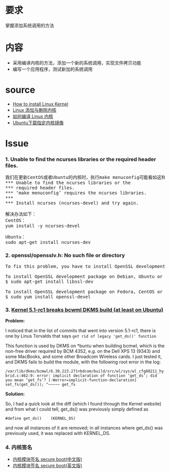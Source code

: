 # 要求
掌握添加系统调用的方法

# 内容
- 采用编译内核的方法，添加一个新的系统调用，实现文件拷贝功能
- 编写一个应用程序，测试新加的系统调用


# source
- [How to install Linux Kernel](https://www.fosslinux.com/1639/how-to-install-linux-kernel-4-10-1-in-ubuntu-16-04.htm)
- [Linux 添加与删除内核](https://gitchat.csdn.net/activity/5ca372102db0d83fd5a25fb9)
- [如何编译 Linux 内核](https://linux.cn/article-9665-1.html)
- [Ubuntu下载指定内核镜像](https://blog.csdn.net/Ciellee/article/details/101059527)


# Issue
### 1. Unable to find the ncurses libraries or the required header files.
<pre>
我们在更新CentOS或者Ubuntu的内核时，执行make menuconfig可能看如这样的错误：
*** Unable to find the ncurses libraries or the
*** required header files.
*** ‘make menuconfig’ requires the ncurses libraries.
***
*** Install ncurses (ncurses-devel) and try again.

解决办法如下：
CentOS：
yum install -y ncurses-devel

Ubuntu：
sudo apt-get install ncurses-dev
</pre>

### 2. openssl/opensslv.h: No such file or directory
<pre>
To fix this problem, you have to install OpenSSL development package, which is available in standard repositories of all modern Linux distributions.

To install OpenSSL development package on Debian, Ubuntu or their derivatives:
$ sudo apt-get install libssl-dev

To install OpenSSL development package on Fedora, CentOS or RHEL:
$ sudo yum install openssl-devel 
</pre>

### 3. [Kernel 5.1-rc1 breaks bcwml DKMS build (at least on Ubuntu)](https://www.reddit.com/r/linux/comments/b3nu83/kernel_51rc1_breaks_bcwml_dkms_build_at_least_on/)

**Problem:** 

I noticed that in the list of commits that went into version 5.1-rc1, there is one by Linus Torvalds that says `get rid of legacy 'get_ds()' function`

This function is used by DKMS on *buntu when building bcmwl, which is the non-free driver required by BCM 4352, e.g. on the Dell XPS 13 (9343) and some MacBooks, and some other Broadcom Wireless cards. I just tested it, and DKMS fails to build the module, with the following root error in the log:

`
/var/lib/dkms/bcmwl/6.30.223.271+bdcom/build/src/wl/sys/wl_cfg80211_hybrid.c:462:9: error: implicit declaration of function ‘get_ds’; did you mean ‘get_fs’? [-Werror=implicit-function-declaration]
  set_fs(get_ds());
         ^~~~~~
         get_fs
 `
 
**Solution:**

So, I had a quick look at the diff (which I found through the Kernel website) and from what I could tell, get_ds() was previously simply defined as

`#define get_ds()    (KERNEL_DS)`

and now all instances of it are removed; in all instances where get_ds() was previously used, it was replaced with KERNEL_DS.


### 4. 内核签名
- [内核模块签名 secure boot(中文版)](http://blog.chinaunix.net/uid-27717694-id-3999307.html)
- [内核模块签名 secure boot(英文版)](https://wiki.gentoo.org/wiki/Signed_kernel_module_support#)
